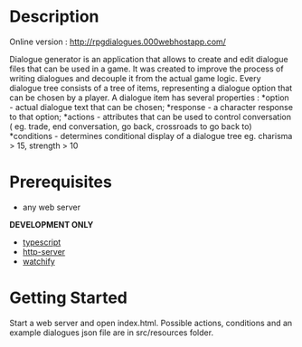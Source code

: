 # Description

Online version : http://rpgdialogues.000webhostapp.com/

Dialogue generator is an application that allows to create and edit dialogue files that can be used in a game. It was created to improve the process of writing dialogues and decouple it from the actual game logic.
Every dialogue tree consists of a tree of items, representing a dialogue option that can be chosen by a player. 
A dialogue item has several properties :
*option - actual dialogue text that can be chosen;
*response - a character response to that option;
*actions - attributes that can be used to control conversation ( eg. trade, end conversation, go back, crossroads to go back to)
*conditions - determines conditional display of a dialogue tree eg. charisma > 15, strength > 10

# Prerequisites
* any web server

**DEVELOPMENT ONLY**
* [typescript](https://www.typescriptlang.org/)
* [http-server](https://www.npmjs.com/package/http-server)
* [watchify](https://github.com/browserify/watchify)

# Getting Started
Start a web server and open index.html. Possible actions, conditions and an example dialogues json file are in src/resources folder.
